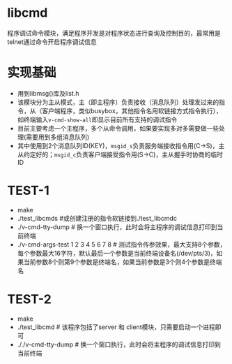 
# libcmd
程序调试命令模块，满足程序开发是对程序状态进行查询及控制目的，最常用是telnet通过命令开启程序调试信息  

# 实现基础
* 用到libmsg()库及list.h  
* 该模块分为主从模式，主（即主程序）负责接收（消息队列）处理发过来的指令，从（客户端程序，类似busybox，其他指令名用软链接方式指令执行），如终端输入`v-cmd-show-all`即显示目前所有支持的调试指令  
* 目前主要考虑一个主程序，多个从命令调用，如果要实现多对多需要做一些处理(需要用到多组消息队列)  
* 其中使用到2个消息队列ID(KEY)，`msgid_s`负责服务端接收指令用(C->S)，主从约定好的；`msgid_c`负责客户端接受指令用(S->C)，主从握手时协商的临时ID  

# TEST-1
* make  
* ./test_libcmds  #或创建注册的指令软链接到./test_libcmdc  
* ./v-cmd-tty-dump # 换一个窗口执行，此时会将主程序的调试信息打印到当前终端    
* ./v-cmd-args-test 1 2 3 4 5 6 7 8   # 测试指令传参效果，最大支持8个参数，每个参数最大16字符，默认最后一个参数是当前终端设备名(/dev/pts/3)，如果当前参数8个则第9个参数是终端名，如果当前参数是3个则4个参数是终端名  

# TEST-2
* make
* ./test_libcmd  # 该程序包括了server 和 client模块，只需要启动一个进程即可  
* ././v-cmd-tty-dump # 换一个窗口执行，此时会将主程序的调试信息打印到当前终端    